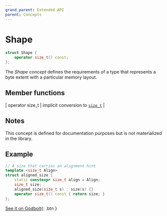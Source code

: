 ```yaml
---
grand_parent: Extended API
parent: Concepts
---
```


# Shape

```c++
struct Shape {
    operator size_t() const;
};
```

The _Shape concept_ defines the requirements of a type that represents a byte extent with a particular memory layout.

## Member functions

| operator size_t | implicit conversion to [`size_t`](https://en.cppreference.com/w/cpp/types/size_t) |

## Notes

This concept is defined for documentation purposes but is not materialized in the library.

## Example

```c++
// A size that carries an alignment hint
template <size_t Align>
struct aligned_size {
    static constexpr size_t align = Align;
    size_t size;
    aligned_size(size_t s) : size(s) {}
    operator size_t() const { return size; }
};
```

[See it on Godbolt](https://godbolt.org/z/hbajKo){: .btn }
